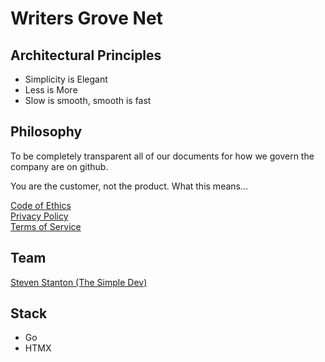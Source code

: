 # Writers Grove Net

## Architectural Principles

- Simplicity is Elegant
- Less is More
- Slow is smooth, smooth is fast

## Philosophy

To be completely transparent all of our documents for how we govern the company are on github.

You are the customer, not the product. What this means…

[Code of Ethics](codeOfEthics.md)  
[Privacy Policy](privacy.md)  
[Terms of Service](tos.md)

## Team

[Steven Stanton (The Simple Dev)](https://thesimpledev.com)

## Stack

- Go
- HTMX
